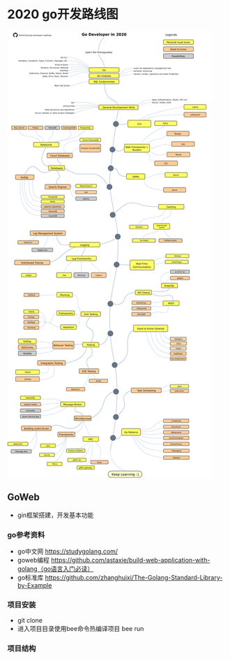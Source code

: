 # 2020 go开发路线图
![RoadMap](https://github.com/zhanghuixi/goweb/blob/master/golang-2020-roadmap.png)
## GoWeb
- gin框架搭建，开发基本功能

### go参考资料
- go中文网   https://studygolang.com/
- goweb编程  https://github.com/astaxie/build-web-application-with-golang（go语言入门必读）
- go标准库   https://github.com/zhanghuixi/The-Golang-Standard-Library-by-Example



### 项目安装
- git clone
- 进入项目目录使用bee命令热编译项目 bee run

### 项目结构